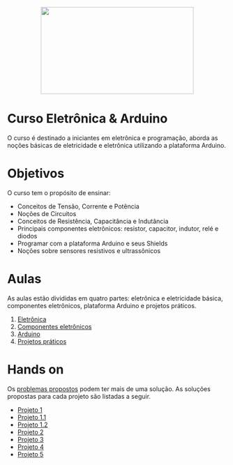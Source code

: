 <p align="center">
<img width="350" height="200" src="https://images.unsplash.com/photo-1586920740099-f3ceb65bc51e?ixlib=rb-1.2.1&ixid=eyJhcHBfaWQiOjEyMDd9&auto=format&fit=crop&w=889&q=80" >
</p>

# Curso Eletrônica & Arduino
  O curso é destinado a iniciantes em eletrônica e programação, aborda as noções básicas de eletricidade e eletrônica utilizando a plataforma Arduino.
# Objetivos
  O curso tem o propósito de ensinar:
  
+ Conceitos de Tensão, Corrente e Potência
+ Noções de Circuitos
+ Conceitos de Resistência, Capacitância e Indutância
+ Principais componentes eletrônicos: resistor, capacitor, indutor, relé e diodos
+ Programar com a plataforma Arduino e seus Shields
+ Noções sobre sensores resistivos e ultrassônicos

# Aulas
  As aulas estão divididas em quatro partes: eletrônica e eletricidade básica, componentes eletrônicos, plataforma 
Arduino e projetos práticos. 
  
1) [Eletrônica](https://drive.google.com/file/d/1c8TE_ZjwLsKb_w1QWu0qlP1zv8hC5nDh/view?usp=sharing)
2) [Componentes eletrônicos](https://drive.google.com/file/d/1Xh2xe1QQTXV8Y_CCEdwxo691U4seqFA4/view?usp=sharing)
3) [Arduino](https://drive.google.com/file/d/1rog5Ipr6qMO2JEyGbkiq3DMGXxlbsHVk/view?usp=sharing)
4) [Projetos práticos](https://drive.google.com/file/d/1netgyv-QbmtrNS8TTLPygUrCrWF9OQZo/view?usp=sharing)

# Hands on

  Os [problemas propostos](https://drive.google.com/file/d/1netgyv-QbmtrNS8TTLPygUrCrWF9OQZo/view?usp=sharing) podem ter mais de uma solução. As soluções propostas para cada projeto são listadas a seguir.
  
  + [Projeto 1](https://github.com/FelipeCamargoXavier/cursoEletronicaArduino/tree/master/projeto1)
  + [Projeto 1.1](https://github.com/FelipeCamargoXavier/cursoEletronicaArduino/tree/master/projeto1.1)
  + [Projeto 1.2](https://github.com/FelipeCamargoXavier/cursoEletronicaArduino/tree/master/projeto1.2)
  + [Projeto 2](https://github.com/FelipeCamargoXavier/cursoEletronicaArduino/tree/master/projeto2)
  + [Projeto 3](https://github.com/FelipeCamargoXavier/cursoEletronicaArduino/tree/master/projeto3)
  + [Projeto 4](https://github.com/FelipeCamargoXavier/cursoEletronicaArduino/tree/master/projeto4)
  + [Projeto 5](https://github.com/FelipeCamargoXavier/cursoEletronicaArduino/tree/master/projeto5)
